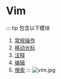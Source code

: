 # Vim

::: tip 包含以下模块
1. [常规操作](/linux/vim/common.md)
2. [移动光标](/linux/vim/move.md)
3. [注释](/linux/vim/annotation.md)
4. [编辑](/linux/vim/edit.md)
5. [搜索](/linux/vim/search.md)
:::
![vim.jpg](http://blog.zhuangzexin.top:8082/images/2019/09/16/vim.jpg)
